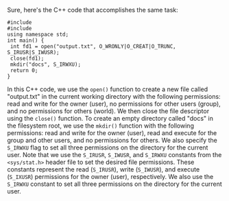 Sure, here's the C++ code that accomplishes the same task:
```
#include 
#include 
using namespace std;
int main() {
 int fd1 = open("output.txt", O_WRONLY|O_CREAT|O_TRUNC, S_IRUSR|S_IWUSR);
 close(fd1);
 mkdir("docs", S_IRWXU);
 return 0;
}
```
In this C++ code, we use the `open()` function to create a new file called "output.txt" in the current working directory with the following permissions: read and write for the owner (user), no permissions for other users (group), and no permissions for others (world). We then close the file descriptor using the `close()` function.
To create an empty directory called "docs" in the filesystem root, we use the `mkdir()` function with the following permissions: read and write for the owner (user), read and execute for the group and other users, and no permissions for others. We also specify the `S_IRWXU` flag to set all three permissions on the directory for the current user.
Note that we use the `S_IRUSR`, `S_IWUSR`, and `S_IRWXU` constants from the `<sys/stat.h>` header file to set the desired file permissions. These constants represent the read (`S_IRUSR`), write (`S_IWUSR`), and execute (`S_IXUSR`) permissions for the owner (user), respectively. We also use the `S_IRWXU` constant to set all three permissions on the directory for the current user.

